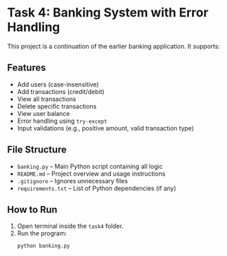 # Task 4: Banking System with Error Handling

This project is a continuation of the earlier banking application. It supports:

## Features
- Add users (case-insensitive)
- Add transactions (credit/debit)
- View all transactions
- Delete specific transactions
- View user balance
- Error handling using `try-except`
- Input validations (e.g., positive amount, valid transaction type)

## File Structure
- `banking.py` – Main Python script containing all logic
- `README.md` – Project overview and usage instructions
- `.gitignore` – Ignores unnecessary files
- `requirements.txt` – List of Python dependencies (if any)

## How to Run
1. Open terminal inside the `task4` folder.
2. Run the program:
   ```bash
   python banking.py
